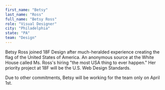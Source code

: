 ```yaml
---
first_name: "Betsy"
last_name: "Ross"
full_name: "Betsy Ross"
role: "Visual Designer"
city: "Philadelphia"
state: "PA"
team: "Design"
---
```

Betsy Ross joined 18F Design after much-heralded experience creating the flag of the United States of America. An anonymous source at the White House called Ms. Ross's hiring "the most USA thing to ever happen." Her priority project at 18F will be the U.S. Web Design Standards.

Due to other commitments, Betsy will be working for the team only on April 1st.
